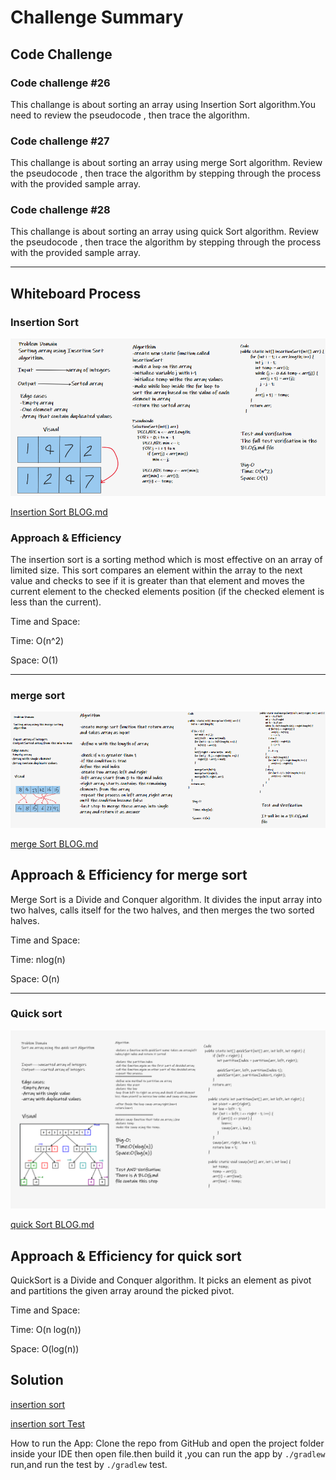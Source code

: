 # Challenge Summary
<!-- Description of the challenge -->

## Code Challenge

### Code challenge #26

This challange is about sorting an array using Insertion Sort algorithm.You need to review the pseudocode , then trace the algorithm.

### Code challenge #27

This challange is about sorting an array using merge Sort algorithm.
Review the pseudocode , then trace the algorithm by stepping through the process with the provided sample array.

### Code challenge #28

This challange is about sorting an array using quick Sort algorithm.
Review the pseudocode , then trace the algorithm by stepping through the process with the provided sample array.

--------

## Whiteboard Process
<!-- Embedded whiteboard image -->

### Insertion Sort

![Insertion Sort](img/codeChallenge26.png)

[Insertion Sort BLOG.md](BLOG.md)

### Approach & Efficiency
<!-- What approach did you take? Why? What is the Big O space/time for this approach? -->

The insertion sort is a sorting method which is most effective on an array of limited size. This sort compares an element within the array to the next value and checks to see if it is greater than that element and moves the current element to the checked elements position (if the checked element is less than the current).

Time and Space:

Time: O(n^2)

Space: O(1)

--------

### merge sort

![merge Sort](img/codeChallenge27.png)

[merge Sort BLOG.md](sorting/mergeSortBLOG.md)

## Approach & Efficiency for merge sort
<!-- What approach did you take? Why? What is the Big O space/time for this approach? -->

Merge Sort is a Divide and Conquer algorithm. It divides the input array into two halves, calls itself for the two halves, and then merges the two sorted halves.

Time and Space:

Time: nlog(n)

Space: O(n)

--------

### Quick sort

![quick Sort](./img/codechallenge28.png)

[quick Sort BLOG.md](sorting/quickSortBLOG.md)

## Approach & Efficiency for quick sort
<!-- What approach did you take? Why? What is the Big O space/time for this approach? -->

QuickSort is a Divide and Conquer algorithm. It picks an element as pivot and partitions the given array around the picked pivot.

Time and Space:

Time: O(n log(n))

Space: O(log(n))

## Solution
<!-- Show how to run your code, and examples of it in action -->
[insertion sort](app/src/main/java/sorting/App.java)

[insertion sort Test](app/src/test/java/sorting/AppTest.java)

How to run the App:
Clone the repo from GitHub and open the project folder inside your IDE then open file.then build it ,you can run the app by `./gradlew` run,and run the test by `./gradlew` test.
